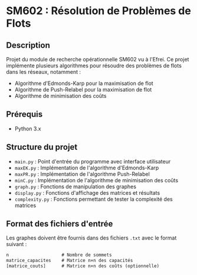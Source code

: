 # SM602 : Résolution de Problèmes de Flots

## Description
Projet du module de recherche opérationnelle SM602 vu à l'Efrei.
Ce projet implémente plusieurs algorithmes pour résoudre des problèmes de flots dans les réseaux, notamment :
- Algorithme d'Edmonds-Karp pour la maximisation de flot
- Algorithme de Push-Relabel pour la maximisation de flot 
- Algorithme de minimisation des coûts

## Prérequis
- Python 3.x

## Structure du projet
- `main.py` : Point d'entrée du programme avec interface utilisateur
- `maxEK.py` : Implémentation de l'algorithme d'Edmonds-Karp
- `maxPR.py` : Implémentation de l'algorithme Push-Relabel
- `minC.py` : Implémentation de l'algorithme de minimisation des coûts
- `graph.py` : Fonctions de manipulation des graphes
- `display.py` : Fonctions d'affichage des matrices et résultats
- `complexity.py` : Fonctions permettant de tester la complexité des matrices

## Format des fichiers d'entrée
Les graphes doivent être fournis dans des fichiers `.txt` avec le format suivant :
```txt
n                    # Nombre de sommets
matrice_capacites    # Matrice n×n des capacités
[matrice_couts]      # Matrice n×n des coûts (optionnelle)
